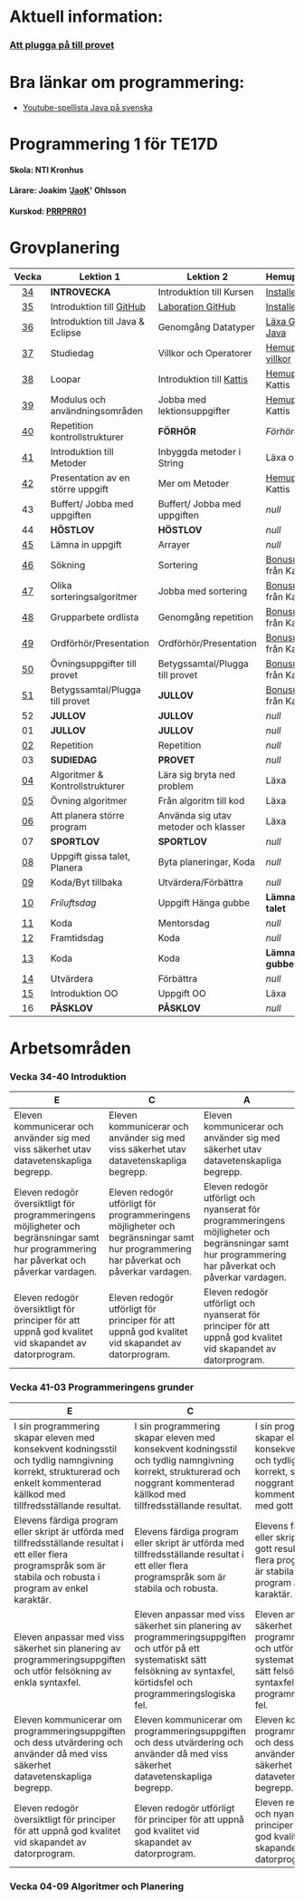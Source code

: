 # Aktuell information:

### [Att plugga på till provet](https://github.com/NTIGBG/TE17D-PRRPRR01/tree/master/v50/plugga)


# Bra länkar om programmering:

* [Youtube-spellista Java på svenska](https://www.youtube.com/watch?v=EJxmM9JYCwg&list=PLpkWX5olvmC9mkjYhvGbl7VSIMAI7MoFC)

# Programmering 1 för TE17D
#### Skola: NTI Kronhus
#### Lärare: Joakim '[JaoK](https://github.com/jaok)' Ohlsson 
#### Kurskod: [PRRPRR01](https://www.skolverket.se/undervisning/gymnasieskolan/laroplan-program-och-amnen-i-gymnasieskolan/gymnasieprogrammen/amne?url=1530314731%2Fsyllabuscw%2Fjsp%2Fsubject.htm%3FsubjectCode%3DPRR%26courseCode%3DPRRPRR01%26lang%3Dsv%26tos%3Dgy&sv.url=12.5dfee44715d35a5cdfa92a3#anchor_PRRPRR01)

# Grovplanering

Vecka | Lektion 1 | Lektion 2 | Hemuppgift/Läxa 
:----:|-----------|-----------|----------------
[34](https://github.com/NTIGBG/TE17D-PRRPRR01/tree/master/v34) | **INTROVECKA**  | Introduktion till Kursen | [Installera Github](https://github.com/NTIGBG/TE17D-PRRPRR01/tree/master/v34/uppgift)
[35](https://github.com/NTIGBG/TE17D-PRRPRR01/tree/master/v35) | Introduktion till [GitHub](https://github.com) | [Laboration GitHub](https://github.com/NTIGBG/TE17D-PRRPRR01/tree/master/v35/laboration) | [Installera Eclipse](https://www.eclipse.org/downloads/download.php?file=/oomph/epp/oxygen/R2/eclipse-inst-win64.exe)
[36](https://github.com/NTIGBG/TE17D-PRRPRR01/tree/master/v36) | Introduktion till Java & Eclipse | Genomgång Datatyper | [Läxa GitHub & Java](https://github.com/NTIGBG/TE17D-PRRPRR01/tree/master/v36/uppgift)
[37](https://github.com/NTIGBG/TE17D-PRRPRR01/tree/master/v38) | Studiedag | Villkor och Operatorer | [Hemuppgift villkor](https://github.com/NTIGBG/TE17D-PRRPRR01/tree/master/v37/uppgift)
[38](https://github.com/NTIGBG/TE17D-PRRPRR01/tree/master/v38) | Loopar |Introduktion till [Kattis](https://open.kattis.com/problems?order=problem_difficulty) | [Hemuppgift](https://github.com/NTIGBG/TE17D-PRRPRR01/tree/master/v38/uppgift) från Kattis
[39](https://github.com/NTIGBG/TE17D-PRRPRR01/tree/master/v39) | Modulus och användningsområden | Jobba med lektionsuppgifter | [Hemuppgift](#grovplanering) från Kattis 
[40](https://github.com/NTIGBG/TE17D-PRRPRR01/tree/master/v40) | Repetition kontrollstrukturer | **FÖRHÖR** | *Förhöret* 
[41](https://github.com/NTIGBG/TE17D-PRRPRR01/tree/master/v41) | Introduktion till Metoder | Inbyggda metoder i String | Läxa om Metoder 
[42](https://github.com/NTIGBG/TE17D-PRRPRR01/tree/master/v42) | Presentation av en större uppgift | Mer om Metoder | [Hemuppgift](#grovplanering) från Kattis 
43 | Buffert/ Jobba med uppgiften | Buffert/ Jobba med uppgiften | *null* 
44 | **HÖSTLOV** | **HÖSTLOV** | *null*
[45](https://github.com/NTIGBG/TE17D-PRRPRR01/tree/master/v45) | Lämna in uppgift  | Arrayer | *null* 
[46](https://github.com/NTIGBG/TE17D-PRRPRR01/tree/master/v46) | Sökning | Sortering | [Bonusuppgift](https://github.com/NTIGBG/TE17D-PRRPRR01/tree/master/v49/bonus) från Kattis
[47](https://github.com/NTIGBG/TE17D-PRRPRR01/tree/master/v47) | Olika sorteringsalgoritmer | Jobba med sortering | [Bonusuppgift](https://github.com/NTIGBG/TE17D-PRRPRR01/tree/master/v49/bonus) från Kattis
[48](https://github.com/NTIGBG/TE17D-PRRPRR01/tree/master/v48) | Grupparbete ordlista | Genomgång repetition | [Bonusuppgift](https://github.com/NTIGBG/TE17D-PRRPRR01/tree/master/v49/bonus) från Kattis 
[49](https://github.com/NTIGBG/TE17D-PRRPRR01/tree/master/v49) | Ordförhör/Presentation | Ordförhör/Presentation | [Bonusuppgift](https://github.com/NTIGBG/TE17D-PRRPRR01/tree/master/v49/bonus) från Kattis 
[50](https://github.com/NTIGBG/TE17D-PRRPRR01/tree/master/v50) | Övningsuppgifter till provet | Betygssamtal/Plugga till provet | [Bonusuppgift](https://github.com/NTIGBG/TE17D-PRRPRR01/tree/master/v49/bonus) från Kattis
[51](#grovplanering) | Betygssamtal/Plugga till provet | **JULLOV** | [Bonusuppgift](https://github.com/NTIGBG/TE17D-PRRPRR01/tree/master/v49/bonus) från Kattis
52 | **JULLOV** | **JULLOV** | *null* 
01 | **JULLOV** | **JULLOV** | *null* 
[02](#grovplanering) | Repetition | Repetition | *null* 
03 | **SUDIEDAG** | **PROVET** | *null*
[04](#grovplanering) | Algoritmer & Kontrollstrukturer | Lära sig bryta ned problem | Läxa
[05](#grovplanering) | Övning algoritmer | Från algoritm till kod | Läxa
[06](#grovplanering) | Att planera större program | Använda sig utav metoder och klasser | Läxa
07 | **SPORTLOV** | **SPORTLOV** | *null*
[08](#grovplanering) | Uppgift gissa talet, Planera | Byta planeringar, Koda | *null*
[09](#grovplanering) | Koda/Byt tillbaka | Utvärdera/Förbättra | *null*
[10](#grovplanering) | *Friluftsdag*  | Uppgift Hänga gubbe| **Lämna in gissa talet**
[11](#grovplanering) | Koda | Mentorsdag | *null*
[12](#grovplanering) | Framtidsdag | Koda | *null*
[13](#grovplanering) | Koda | Koda | **Lämna in hänga gubbe** 
[14](#grovplanering) | Utvärdera | Förbättra | *null* 
[15](#grovplanering) | Introduktion OO | Uppgift OO | Läxa 
16 | **PÅSKLOV** | **PÅSKLOV** | *null*


# Arbetsområden

### Vecka 34-40   Introduktion
E | C | A  
--|---|---
Eleven kommunicerar och använder sig med viss säkerhet utav datavetenskapliga begrepp.|Eleven kommunicerar och använder sig med viss säkerhet utav datavetenskapliga begrepp.|Eleven kommunicerar och använder sig med säkerhet utav datavetenskapliga begrepp.
Eleven redogör översiktligt för programmeringens möjligheter och begränsningar samt hur programmering har påverkat och påverkar vardagen.|Eleven redogör utförligt för programmeringens möjligheter och begränsningar samt hur programmering har påverkat och påverkar vardagen.|Eleven redogör utförligt och nyanserat för programmeringens möjligheter och begränsningar samt hur programmering har påverkat och påverkar vardagen.
Eleven redogör översiktligt för principer för att uppnå god kvalitet vid skapandet av datorprogram.|Eleven redogör utförligt för principer för att uppnå god kvalitet vid skapandet av datorprogram.|Eleven redogör utförligt och nyanserat för principer för att uppnå god kvalitet vid skapandet av datorprogram.

### Vecka 41-03  Programmeringens grunder
E | C | A  
--|---|---
I sin programmering skapar eleven med konsekvent kodningsstil och tydlig namngivning korrekt, strukturerad och enkelt kommenterad källkod med tillfredsställande resultat.|I sin programmering skapar eleven med konsekvent kodningsstil och tydlig namngivning korrekt, strukturerad och noggrant kommenterad källkod med tillfredsställande resultat.|I sin programmering skapar eleven med konsekvent kodningsstil och tydlig namngivning korrekt, strukturerad och noggrant och utförligt kommenterad källkod med gott resultat.
Elevens färdiga program eller skript är utförda med tillfredsställande resultat i ett eller flera programspråk som är stabila och robusta i program av enkel karaktär.|Elevens färdiga program eller skript är utförda med tillfredsställande resultat i ett eller flera programspråk som är stabila och robusta.|Elevens färdiga program eller skript är utförda med gott resultat i ett eller flera programspråk som är stabila och robusta i program av komplex karaktär.
Eleven anpassar med viss säkerhet sin planering av programmeringsuppgiften och utför felsökning av enkla syntaxfel.|Eleven anpassar med viss säkerhet sin planering av programmeringsuppgiften och utför på ett systematiskt sätt felsökning av syntaxfel, körtidsfel och programmeringslogiska fel.|Eleven anpassar med säkerhet sin planering av programmeringsuppgiften och utför på ett systematiskt och effektivt sätt felsökning av syntaxfel, körtidsfel och programmeringslogiska fel.
Eleven kommunicerar om programmeringsuppgiften och dess utvärdering och använder då med viss säkerhet datavetenskapliga begrepp.|Eleven kommunicerar om programmeringsuppgiften och dess utvärdering och använder då med viss säkerhet datavetenskapliga begrepp.|Eleven kommunicerar om programmeringsuppgiften och dess utvärdering och använder då med säkerhet datavetenskapliga begrepp.
Eleven redogör översiktligt för principer för att uppnå god kvalitet vid skapandet av datorprogram.|Eleven redogör utförligt för principer för att uppnå god kvalitet vid skapandet av datorprogram.|Eleven redogör utförligt och nyanserat för principer för att uppnå god kvalitet vid skapandet av datorprogram.

### Vecka 04-09 Algoritmer och Planering

